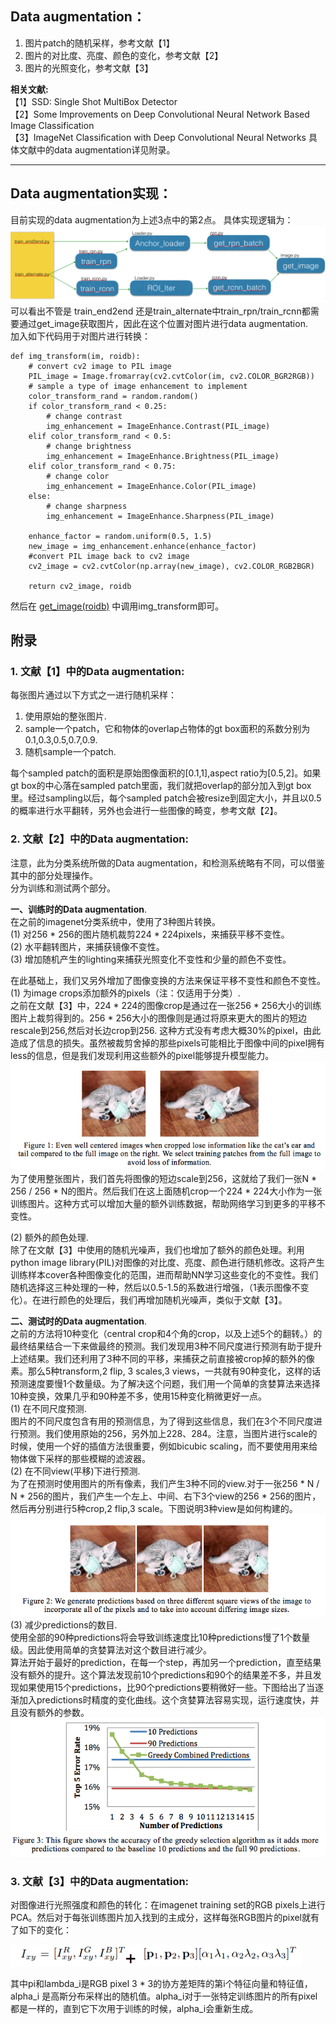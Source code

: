 ## Data augmentation：
1. 图片patch的随机采样，参考文献【1】
2. 图片的对比度、亮度、颜色的变化，参考文献【2】
3. 图片的光照变化，参考文献【3】

**相关文献:**  
【1】SSD: Single Shot MultiBox Detector  
【2】Some Improvements on Deep Convolutional Neural Network Based Image Classification  
【3】ImageNet Classiﬁcation with Deep Convolutional Neural Networks 
具体文献中的data augmentation详见附录。
___

## Data augmentation实现：
目前实现的data augmentation为上述3点中的第2点。 
具体实现逻辑为：  
![structure](dataaug_structure.png)  
可以看出不管是 train\_end2end 还是train\_alternate中train\_rpn/train\_rcnn都需要通过get\_image获取图片，因此在这个位置对图片进行data augmentation.   
加入如下代码用于对图片进行转换：  
 
```
def img_transform(im, roidb):
    # convert cv2 image to PIL image
    PIL_image = Image.fromarray(cv2.cvtColor(im, cv2.COLOR_BGR2RGB))
    # sample a type of image enhancement to implement
    color_transform_rand = random.random()
    if color_transform_rand < 0.25:
        # change contrast
        img_enhancement = ImageEnhance.Contrast(PIL_image)
    elif color_transform_rand < 0.5:
        # change brightness
        img_enhancement = ImageEnhance.Brightness(PIL_image)
    elif color_transform_rand < 0.75:
        # change color
        img_enhancement = ImageEnhance.Color(PIL_image)
    else:
        # change sharpness
        img_enhancement = ImageEnhance.Sharpness(PIL_image)

    enhance_factor = random.uniform(0.5, 1.5)
    new_image = img_enhancement.enhance(enhance_factor)
    #convert PIL image back to cv2 image
    cv2_image = cv2.cvtColor(np.array(new_image), cv2.COLOR_RGB2BGR)

    return cv2_image, roidb
```

然后在 [get_image(roidb)](https://github.com/ElaineBao/mxnet/blob/dev/example/rcnn/rcnn/io/image.py#L8) 中调用img\_transform即可。


## 附录
### 1. 文献【1】中的Data augmentation:
每张图片通过以下方式之一进行随机采样：   
1. 使用原始的整张图片.   
2. sample一个patch，它和物体的overlap占物体的gt box面积的系数分别为0.1,0.3,0.5,0.7,0.9.  
3. 随机sample一个patch.  

每个sampled patch的面积是原始图像面积的[0.1,1],aspect ratio为[0.5,2]。如果gt box的中心落在sampled patch里面，我们就把overlap的部分加入到gt box里。经过sampling以后，每个sampled patch会被resize到固定大小，并且以0.5的概率进行水平翻转，另外也会进行一些图像的畸变，参考文献【2】。

### 2. 文献【2】中的Data augmentation:
注意，此为分类系统所做的Data augmentation，和检测系统略有不同，可以借鉴其中的部分处理操作。   
分为训练和测试两个部分。  
 
**一、训练时的Data augmentation**.  
在之前的imagenet分类系统中，使用了3种图片转换。   
(1) 对256 * 256的图片随机裁剪224 * 224pixels，来捕获平移不变性。    
(2) 水平翻转图片，来捕获镜像不变性。    
(3) 增加随机产生的lighting来捕获光照变化不变性和少量的颜色不变性。   

在此基础上，我们又另外增加了图像变换的方法来保证平移不变性和颜色不变性。   
(1) 为image crops添加额外的pixels（注：仅适用于分类）.  
之前在文献【3】中，224 * 224的图像crop是通过在一张256 * 256大小的训练图片上裁剪得到的。256 * 256大小的图像则是通过将原来更大的图片的短边rescale到256,然后对长边crop到256. 这种方式没有考虑大概30%的pixel，由此造成了信息的损失。虽然被裁剪舍掉的那些pixels可能相比于图像中间的pixel拥有less的信息，但是我们发现利用这些额外的pixel能够提升模型能力。    
![dataaug_1](dataaug_1.png)
为了使用整张图片，我们首先将图像的短边scale到256，这就给了我们一张N * 256 / 256 * N的图片。然后我们在这上面随机crop一个224 * 224大小作为一张训练图片。这种方式可以增加大量的额外训练数据，帮助网络学习到更多的平移不变性。

(2) 额外的颜色处理.  
除了在文献【3】中使用的随机光噪声，我们也增加了额外的颜色处理。利用python image library(PIL)对图像的对比度、亮度、颜色进行随机修改。这将产生训练样本cover各种图像变化的范围，进而帮助NN学习这些变化的不变性。我们随机选择这三种处理的一种，然后以0.5-1.5的系数进行增强，（1表示图像不变化）。在进行颜色的处理后，我们再增加随机光噪声，类似于文献【3】。
    
**二、测试时的Data augmentation**.  
之前的方法将10种变化（central crop和4个角的crop，以及上述5个的翻转。）的最终结果结合一下来做最终的预测。我们发现用3种不同尺度进行预测有助于提升上述结果。我们还利用了3种不同的平移，来捕获之前直接被crop掉的额外的像素。那么5种transform,2 flip, 3 scales,3 views，一共就有90种变化，这样的话预测速度要慢1个数量级。为了解决这个问题，我们用一个简单的贪婪算法来选择10种变换，效果几乎和90种差不多，使用15种变化稍微更好一点。    
(1) 在不同尺度预测.  
图片的不同尺度包含有用的预测信息，为了得到这些信息，我们在3个不同尺度进行预测。我们使用原始的256，另外加上228、284。注意，当图片进行scale的时候，使用一个好的插值方法很重要，例如bicubic scaling，而不要使用用来给物体做下采样的那些模糊的滤波器。       
(2) 在不同view(平移)下进行预测.   
为了在预测时使用图片的所有像素，我们产生3种不同的view.对于一张256 * N / N * 256的图片，我们产生一个左上、中间、右下3个view的256 * 256的图片，然后再分别进行5种crop,2 flip,3 scale。下图说明3种view是如何构建的。  
![dataaug_2](dataaug_2.png)      
(3) 减少predictions的数目.    
使用全部的90种predictions将会导致训练速度比10种predictions慢了1个数量级。因此使用简单的贪婪算法对这个数目进行减少。    
算法开始于最好的prediction，在每一个step，再加另一个prediction，直至结果没有额外的提升。这个算法发现前10个predictions和90个的结果差不多，并且发现如果使用15个predictions，比90个predictions要稍微好一些。下图给出了当逐渐加入predictions时精度的变化曲线。这个贪婪算法容易实现，运行速度快，并且没有额外的参数。    
![dataaug_3](dataaug_3.png)  

### 3. 文献【3】中的Data augmentation:
对图像进行光照强度和颜色的转化：在imagenet training set的RGB pixels上进行PCA。然后对于每张训练图片加入找到的主成分，这样每张RGB图片的pixel就有了如下的变化： 
  
![dataaug_4](dataaug_4.png)

其中pi和lambda\_i是RGB pixel 3 * 3的协方差矩阵的第i个特征向量和特征值， alpha\_i 是高斯分布采样出的随机值。alpha\_i对于一张特定训练图片的所有pixel都是一样的，直到它下次用于训练的时候，alpha\_i会重新生成。
